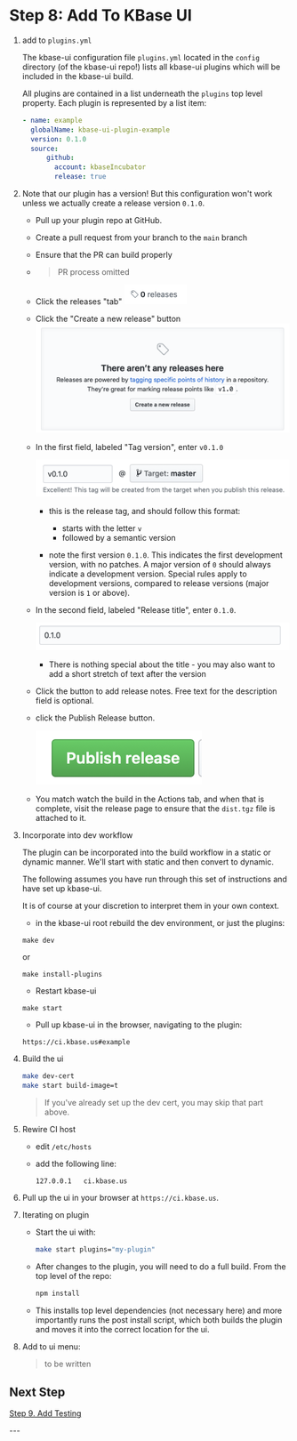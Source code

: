 # Step 8: Add To KBase UI

1. add to `plugins.yml`

    The kbase-ui configuration file `plugins.yml` located in the `config` directory (of the kbase-ui repo!) lists all kbase-ui plugins which will be included in the kbase-ui build.

    All plugins are contained in a list underneath the `plugins` top level property. Each plugin is represented by a list item:

    ```yaml
    - name: example
      globalName: kbase-ui-plugin-example
      version: 0.1.0
      source:
          github:
            account: kbaseIncubator
            release: true
    ```

2. Note that our plugin has a version! But this configuration won't work unless we actually create a release version `0.1.0`.

     - Pull up your plugin repo at GitHub.

     - Create a pull request from your branch to the `main` branch

     - Ensure that the PR can build properly

     - > PR process omitted
  
     - Click the releases "tab" ![Github Release Tab Button](./images/github-release-button.png)

     - Click the "Create a new release" button ![Create a new release](./images/create-a-new-release-button.png)

     - In the first field, labeled "Tag version", enter `v0.1.0`

       ![Tag version field](./images/tag-version-field.png)

       - this is the release tag, and should follow this format:
         - starts with the letter `v`
         - followed by a semantic version

       - note the first version `0.1.0`. This indicates the first development version, with no patches. A major version of `0` should always indicate a development version. Special rules apply to development versions, compared to release versions (major version is `1` or above).

     - In the second field, labeled "Release title", enter `0.1.0`.

       ![Release title field](./images/release-title-field.png)

       - There is nothing special about the title - you may also want to add a short stretch of text after the version

     - Click the button to add release notes. Free text for the description field is optional.

     - click the Publish Release button.

       ![Publish Release button](./images/publish-release-button.png)

     - You match watch the build in the Actions tab, and when that is complete, visit the release page to ensure that the `dist.tgz` file is attached to it.

3. Incorporate into dev workflow

   The plugin can be incorporated into the build workflow in a static or dynamic manner. We'll start with static and then convert to dynamic.

   The following assumes you have run through this set of instructions and have set up kbase-ui.

   It is of course at your discretion to interpret them in your own context.

   - in the kbase-ui root rebuild the dev environment, or just the plugins:

   ```shell
   make dev
   ```

   or

   ```shell
   make install-plugins
   ```

   - Restart kbase-ui

   ```shell
   make start
   ```

   - Pull up kbase-ui in the browser, navigating to the plugin:

   ```url
   https://ci.kbase.us#example
   ```

3. Build the ui

    ```bash
    make dev-cert
    make start build-image=t
    ```

    > If you've already set up the dev cert, you may skip that part above.

4. Rewire CI host

    - edit `/etc/hosts`

    - add the following line:

      ```bash
      127.0.0.1   ci.kbase.us
      ```


5. Pull up the ui in your browser at `https://ci.kbase.us`.

6. Iterating on plugin

    - Start the ui with:

      ```bash
      make start plugins="my-plugin"
      ```

    - After changes to the plugin, you will need to do a full build. From the top level of the repo:

      ```bash
      npm install
      ```

    - This installs top level dependencies (not necessary here) and more importantly runs the post install script, which both builds the plugin and moves it into the correct location for the ui.

7. Add to ui menu:

    > to be written

## Next Step

[Step 9. Add Testing](./9-add-testing)

\---
